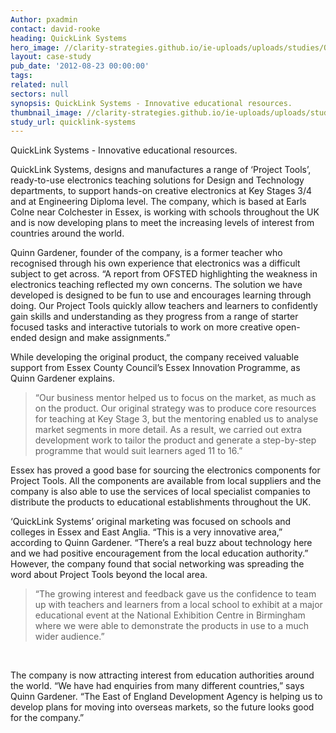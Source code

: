 ```yaml
---
Author: pxadmin
contact: david-rooke
heading: QuickLink Systems
hero_image: //clarity-strategies.github.io/ie-uploads/uploads/studies/Quicklinks_banner.jpg
layout: case-study
pub_date: '2012-08-23 00:00:00'
tags:
related: null
sectors: null
synopsis: QuickLink Systems - Innovative educational resources.
thumbnail_image: //clarity-strategies.github.io/ie-uploads/uploads/studies/Quicklinks_Tile.jpg
study_url: quicklink-systems
---
```


<p>QuickLink Systems - Innovative educational resources.</p><p>QuickLink Systems, designs and manufactures a range of ‘Project Tools’, ready-to-use electronics teaching solutions for Design and Technology departments, to support hands-on creative electronics at Key Stages 3/4 and at Engineering Diploma level. The company, which is based at Earls Colne near Colchester in Essex, is working with schools throughout the UK and is now developing plans to meet the increasing levels of interest from countries around the world.</p><p>Quinn Gardener, founder of the company, is a former teacher who recognised through his own experience that electronics was a difficult subject to get across. “A report from OFSTED highlighting the weakness in electronics teaching reflected my own concerns. The solution we have developed is designed to be fun to use and encourages learning through doing. Our Project Tools quickly allow teachers and learners to confidently gain skills and understanding as they progress from a range of starter focused tasks and interactive tutorials to work on more creative open-ended design and make assignments.”</p><p>While developing the original product, the company received valuable support from Essex County Council’s Essex Innovation Programme, as Quinn Gardener explains.</p><blockquote><p>“Our business mentor helped us to focus on the market, as much as on the product. Our original strategy was to produce core resources for teaching at Key Stage 3, but the mentoring enabled us to analyse market segments in more detail. As a result, we carried out extra development work to tailor the product and generate a step-by-step programme that would suit learners aged 11 to 16.”</p></blockquote><p>Essex has proved a good base for sourcing the electronics components for Project Tools. All the components are available from local suppliers and the company is also able to use the services of local specialist companies to distribute the products to educational establishments throughout the UK.</p><p>‘QuickLink Systems’ original marketing was focused on schools and colleges in Essex and East Anglia. “This is a very innovative area,” according to Quinn Gardener. “There’s a real buzz about technology here and we had positive encouragement from the local education authority.” However, the company found that social networking was spreading the word about Project Tools beyond the local area.</p><blockquote><p>“The growing interest and feedback gave us the confidence to team up with teachers and learners from a local school to exhibit at a major educational event at the National Exhibition Centre in Birmingham where we were able to demonstrate the products in use to a much wider audience.”</p></blockquote><p> </p><p>The company is now attracting interest from education authorities around the world. “We have had enquiries from many different countries,” says Quinn Gardener. “The East of England Development Agency is helping us to develop plans for moving into overseas markets, so the future looks good for the company.”</p>